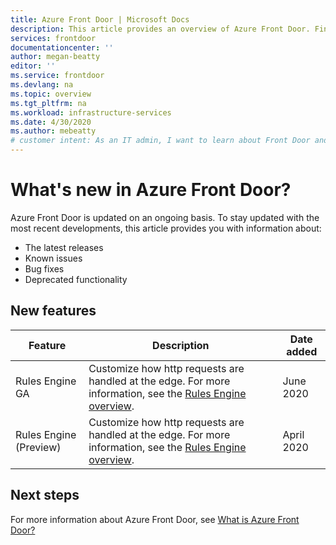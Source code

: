 ```yaml
---
title: Azure Front Door | Microsoft Docs
description: This article provides an overview of Azure Front Door. Find out if it is the right choice for load-balancing user traffic for your application.
services: frontdoor
documentationcenter: ''
author: megan-beatty
editor: ''
ms.service: frontdoor
ms.devlang: na
ms.topic: overview
ms.tgt_pltfrm: na
ms.workload: infrastructure-services
ms.date: 4/30/2020
ms.author: mebeatty
# customer intent: As an IT admin, I want to learn about Front Door and what new features are available. 
---
```


# What's new in Azure Front Door?

Azure Front Door is updated on an ongoing basis. To stay updated with the most recent developments, this article provides you with information about:

- The latest releases
- Known issues
- Bug fixes
- Deprecated functionality

## New features

|Feature  |Description  |Date added  |
|---------|---------|---------|
| Rules Engine GA | Customize how http requests are handled at the edge. For more information, see the [Rules Engine overview](front-door-rules-engine.md). |June 2020 |
| Rules Engine (Preview) | Customize how http requests are handled at the edge. For more information, see the [Rules Engine overview](front-door-rules-engine.md). |April 2020 |


## Next steps

For more information about Azure Front Door, see [What is Azure Front Door?](front-door-overview.md)
